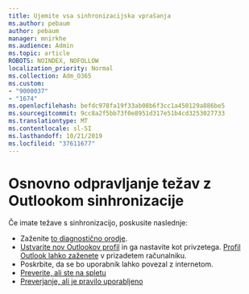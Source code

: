 ```yaml
---
title: Ujemite vsa sinhronizacijska vprašanja
ms.author: pebaum
author: pebaum
manager: mnirkhe
ms.audience: Admin
ms.topic: article
ROBOTS: NOINDEX, NOFOLLOW
localization_priority: Normal
ms.collection: Adm_O365
ms.custom:
- "9000037"
- "1674"
ms.openlocfilehash: befdc978fa19f33ab08b6f3cc1a450129a886be5
ms.sourcegitcommit: 9cc8a2f5bb73f0e8951d317e51b4cd3253027733
ms.translationtype: MT
ms.contentlocale: sl-SI
ms.lasthandoff: 10/21/2019
ms.locfileid: "37611677"
---
```

# <a name="basic-outlook-sync-troubleshooting"></a>Osnovno odpravljanje težav z Outlookom sinhronizacije

Če imate težave s sinhronizacijo, poskusite naslednje:

- Zaženite [to diagnostično orodje](https://aka.ms/sara-outlooksendreceive).
- [Ustvarite nov Outlookov profil](https://support.office.com/article/f544c1ba-3352-4b3b-be0b-8d42a540459d) in ga nastavite kot privzetega. [Profil Outlook lahko zaženete](https://aka.ms/SaRA-OutlookSetupProfile) v prizadetem računalniku.
- Poskrbite, da se bo uporabnik lahko povezal z internetom. 
- [Preverite, ali ste na spletu](https://support.office.com/article/2460e4a8-16c7-47fc-b204-b1549275aac9)
- [Preverjanje, ali je pravilo uporabljeno](https://support.office.com/article/C24F5DEA-9465-4DF4-AD17-A50704D66C59)